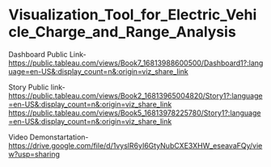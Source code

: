 # Visualization_Tool_for_Electric_Vehicle_Charge_and_Range_Analysis


Dashboard Public Link-https://public.tableau.com/views/Book7_16813988600500/Dashboard1?:language=en-US&:display_count=n&:origin=viz_share_link

Story Public link-https://public.tableau.com/views/Book2_16813965004820/Story1?:language=en-US&:display_count=n&:origin=viz_share_link
https://public.tableau.com/views/Book5_16813978225780/Story1?:language=en-US&:display_count=n&:origin=viz_share_link

Video Demonstartation-https://drive.google.com/file/d/1vyslR6yI6GtyNubCXE3XHW_eseavaFQy/view?usp=sharing
